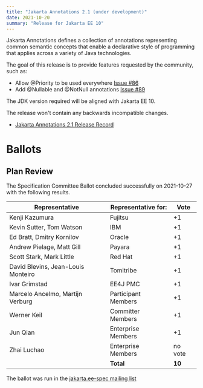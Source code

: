 ```yaml
---
title: "Jakarta Annotations 2.1 (under development)"
date: 2021-10-20
summary: "Release for Jakarta EE 10"
---
```

Jakarta Annotations defines a collection of annotations representing common semantic concepts that enable a declarative style of programming that applies across a variety of Java technologies.

The goal of this release is to provide features requested by the community, such as:

* Allow @Priority to be used everywhere [Issue #86](https://github.com/eclipse-ee4j/common-annotations-api/issues/86)
* Add @Nullable and @NotNull annotations [Issue #89](https://github.com/eclipse-ee4j/common-annotations-api/issues/89)

The JDK version required will be aligned with Jakarta EE 10.

The release won't contain any backwards incompatible changes.

* [Jakarta Annotations 2.1 Release Record](https://projects.eclipse.org/projects/ee4j.ca/releases/2.1)

# Ballots

## Plan Review

The Specification Committee Ballot concluded successfully on 2021-10-27 with the following results.

| Representative                                 | Representative for: |  Vote   |
|------------------------------------------------|---------------------|---------|
| Kenji Kazumura                                 | Fujitsu	           |    +1   |
| Kevin Sutter, Tom Watson                       | IBM	               |    +1   |
| Ed Bratt, Dmitry Kornilov                      | Oracle	           |    +1   |
| Andrew Pielage, Matt Gill                      | Payara	           |    +1   |
| Scott Stark, Mark Little                       | Red Hat	           |    +1   |
| David Blevins, Jean-Louis Monteiro             | Tomitribe	       |    +1   |
| Ivar Grimstad                                  | EE4J PMC	           |    +1   |
| Marcelo Ancelmo, Martijn Verburg               | Participant Members |    +1   |
| Werner Keil                                    | Committer Members   |    +1   |
| Jun Qian                                       | Enterprise Members  |    +1   |
| Zhai Luchao                                    | Enterprise Members  | no vote |
|                                                | **Total**	       |  **10** |

The ballot was run in the [jakarta.ee-spec mailing list](https://www.eclipse.org/lists/jakarta.ee-spec/msg02013.html)
